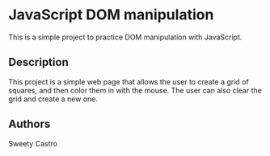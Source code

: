 JavaScript DOM manipulation
==========================

This is a simple project to practice DOM manipulation with JavaScript.

## Description

This project is a simple web page that allows the user to create a grid of squares, and then color them in with the mouse. The user can also clear the grid and create a new one.

## Authors
Sweety Castro